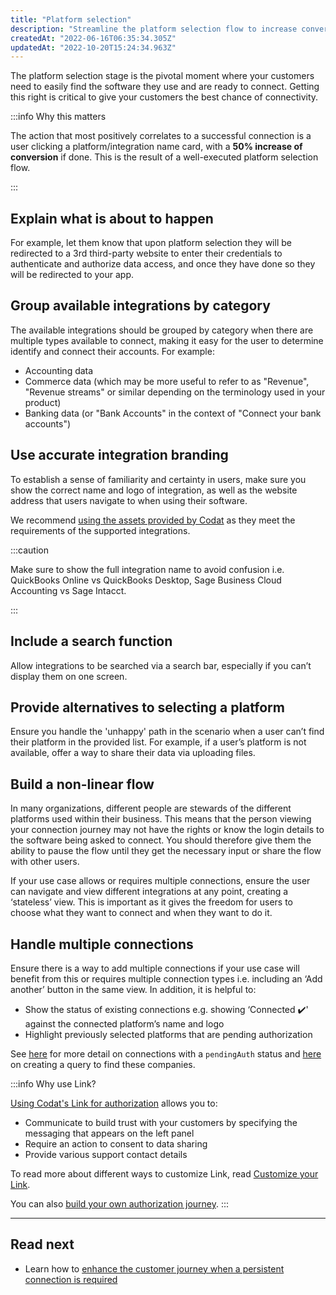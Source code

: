 ```yaml
---
title: "Platform selection"
description: "Streamline the platform selection flow to increase conversion"
createdAt: "2022-06-16T06:35:34.305Z"
updatedAt: "2022-10-20T15:24:34.963Z"
---
```


The platform selection stage is the pivotal moment where your customers need to easily find the software they use and are ready to connect. Getting this right is critical to give your customers the best chance of connectivity.

:::info Why this matters

The action that most positively correlates to a successful connection is a user clicking a platform/integration name card, with a **50% increase of conversion** if done. This is the result of a well-executed platform selection flow.

:::

## Explain what is about to happen

For example, let them know that upon platform selection they will be redirected to a 3rd third-party website to enter their credentials to authenticate and authorize data access, and once they have done so they will be redirected to your app.

## Group available integrations by category

The available integrations should be grouped by category when there are multiple types available to connect, making it easy for the user to determine identify and connect their accounts. For example:

- Accounting data
- Commerce data (which may be more useful to refer to as "Revenue", "Revenue streams" or similar depending on the terminology used in your product)
- Banking data (or "Bank Accounts" in the context of "Connect your bank accounts")

## Use accurate integration branding

To establish a sense of familiarity and certainty in users, make sure you show the correct name and logo of integration, as well as the website address that users navigate to when using their software.

We recommend [using the assets provided by Codat](/auth-flow/build/build-your-own-authorization-journey#step-2-display-a-list-of-integrations-for-your-users-to-select-including-the-integration-name-and-logo) as they meet the requirements of the supported integrations.

:::caution

Make sure to show the full integration name to avoid confusion i.e. QuickBooks Online vs QuickBooks Desktop, Sage Business Cloud Accounting vs Sage Intacct.

:::

## Include a search function

Allow integrations to be searched via a search bar, especially if you can’t display them on one screen.

## Provide alternatives to selecting a platform

Ensure you handle the 'unhappy' path in the scenario when a user can’t find their platform in the provided list. For example, if a user’s platform is not available, offer a way to share their data via uploading files.

## Build a non-linear flow

In many organizations, different people are stewards of the different platforms used within their business. This means that the person viewing your connection journey may not have the rights or know the login details to the software being asked to connect. You should therefore give them the ability to pause the flow until they get the necessary input or share the flow with other users.

If your use case allows or requires multiple connections, ensure the user can navigate and view different integrations at any point, creating a ‘stateless’ view. This is important as it gives the freedom for users to choose what they want to connect and when they want to do it.

## Handle multiple connections

Ensure there is a way to add multiple connections if your use case will benefit from this or requires multiple connection types i.e. including an ‘Add another’ button in the same view. In addition, it is helpful to:

- Show the status of existing connections e.g. showing ‘Connected ✔️' against the connected platform’s name and logo
- Highlight previously selected platforms that are pending authorization

See [here](/auth-flow/authorize-hosted-link#managing-existing-users-with-pending-connections) for more detail on connections with a `pendingAuth` status and [here](/using-the-api/querying#for-companies-whose-status-is-pending-with-data-connection-established) on creating a query to find these companies.

:::info Why use Link?

[Using Codat's Link for authorization](/auth-flow/overview) allows you to:

- Communicate to build trust with your customers by specifying the messaging that appears on the left panel
- Require an action to consent to data sharing
- Provide various support contact details

To read more about different ways to customize Link, read [Customize your Link](/auth-flow/customize/customize-link).

You can also [build your own authorization journey](/auth-flow/build/build-your-own-authorization-journey).
:::


---

## Read next

- Learn how to [enhance the customer journey when a persistent connection is required](/auth-flow/optimize/connection-management)
